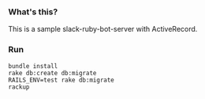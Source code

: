 ### What's this?

This is a sample slack-ruby-bot-server with ActiveRecord.

### Run

```
bundle install
rake db:create db:migrate
RAILS_ENV=test rake db:migrate
rackup
```
